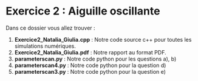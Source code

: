 # Exercice 2 : Aiguille oscillante 

Dans ce dossier vous allez trouver : 

1. **Exercice2_Natalia_Giulia.cpp** : Notre code source c++ pour toutes les simulations numériques.
2. **Exercice2_Natalia_Giulia.pdf** : Notre rapport au format PDF.
3. **parameterscan.py** : Notre code python pour les questions a), b)
4. **parameterscan4.py** : Notre code python pour la question d) 
5. **parameterscan3.py** : Notre code python pour la question e)
 
